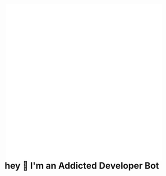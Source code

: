 <img align="right" src="https://github.com/pablohs1986/addictedDEV_TwitterBot/blob/master/images/botLogo.gif"/>

# hey 👋 I'm an Addicted Developer Bot
